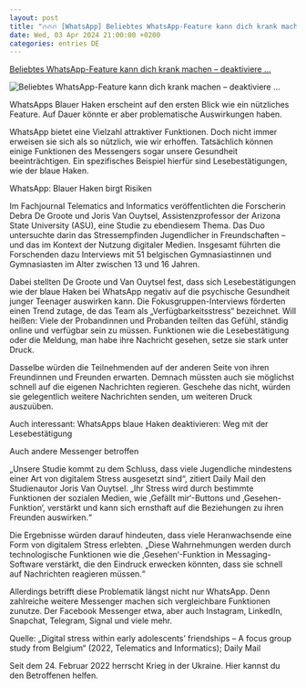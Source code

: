 ```yaml
---
layout: post
title: "🔥🔥🔥 [WhatsApp] Beliebtes WhatsApp-Feature kann dich krank machen – deaktiviere ..."
date: Wed, 03 Apr 2024 21:00:00 +0200
categories: entries DE
---
```

[Beliebtes WhatsApp-Feature kann dich krank machen – deaktiviere ...](https://www.futurezone.de/digital-life/apps/article385202/whatsapp-feature-kann-dich-krank-machen-deaktiviere-es-jetzt.html)

![Beliebtes WhatsApp-Feature kann dich krank machen – deaktiviere ...](https://www.futurezone.de/wp-content/uploads/sites/11/2022/09/whatsapp-update.jpg)

WhatsApps Blauer Haken erscheint auf den ersten Blick wie ein nützliches Feature. Auf Dauer könnte er aber problematische Auswirkungen haben.

WhatsApp bietet eine Vielzahl attraktiver Funktionen. Doch nicht immer erweisen sie sich als so nützlich, wie wir erhoffen. Tatsächlich können einige Funktionen des Messengers sogar unsere Gesundheit beeinträchtigen. Ein spezifisches Beispiel hierfür sind Lesebestätigungen, wie der blaue Haken.

WhatsApp: Blauer Haken birgt Risiken

Im Fachjournal Telematics and Informatics veröffentlichten die Forscherin Debra De Groote und Joris Van Ouytsel, Assistenzprofessor der Arizona State University (ASU), eine Studie zu ebendiesem Thema. Das Duo untersuchte darin das Stressempfinden Jugendlicher in Freundschaften – und das im Kontext der Nutzung digitaler Medien. Insgesamt führten die Forschenden dazu Interviews mit 51 belgischen Gymnasiastinnen und Gymnasiasten im Alter zwischen 13 und 16 Jahren.

Dabei stellten De Groote und Van Ouytsel fest, dass sich Lesebestätigungen wie der blaue Haken bei WhatsApp negativ auf die psychische Gesundheit junger Teenager auswirken kann. Die Fokusgruppen-Interviews förderten einen Trend zutage, de das Team als „Verfügbarkeitsstress“ bezeichnet. Will heißen: Viele der Probandinnen und Probanden teilten das Gefühl, ständig online und verfügbar sein zu müssen. Funktionen wie die Lesebestätigung oder die Meldung, man habe ihre Nachricht gesehen, setze sie stark unter Druck.

Dasselbe würden die Teilnehmenden auf der anderen Seite von ihren Freundinnen und Freunden erwarten. Demnach müssten auch sie möglichst schnell auf die eigenen Nachrichten regieren. Geschehe das nicht, würden sie gelegentlich weitere Nachrichten senden, um weiteren Druck auszuüben.

Auch interessant: WhatsApps blaue Haken deaktivieren: Weg mit der Lesebestätigung

Auch andere Messenger betroffen

„Unsere Studie kommt zu dem Schluss, dass viele Jugendliche mindestens einer Art von digitalem Stress ausgesetzt sind“, zitiert Daily Mail den Studienautor Joris Van Ouytsel. „Ihr Stress wird durch bestimmte Funktionen der sozialen Medien, wie ‚Gefällt mir‘-Buttons und ‚Gesehen-Funktion‘, verstärkt und kann sich ernsthaft auf die Beziehungen zu ihren Freunden auswirken.“

Die Ergebnisse würden darauf hindeuten, dass viele Heranwachsende eine Form von digitalem Stress erlebten. „Diese Wahrnehmungen werden durch technologische Funktionen wie die ‚Gesehen‘-Funktion in Messaging-Software verstärkt, die den Eindruck erwecken könnten, dass sie schnell auf Nachrichten reagieren müssen.“

Allerdings betrifft diese Problematik längst nicht nur WhatsApp. Denn zahlreiche weitere Messenger machen sich vergleichbare Funktionen zunutze. Der Facebook Messenger etwa, aber auch Instagram, LinkedIn, Snapchat, Telegram, Signal und viele mehr.

Quelle: „Digital stress within early adolescents’ friendships – A focus group study from Belgium“ (2022, Telematics and Informatics); Daily Mail

Seit dem 24. Februar 2022 herrscht Krieg in der Ukraine. Hier kannst du den Betroffenen helfen.

